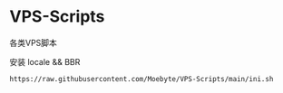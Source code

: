 # VPS-Scripts
 各类VPS脚本

安装 locale && BBR
```
https://raw.githubusercontent.com/Moebyte/VPS-Scripts/main/ini.sh
```
